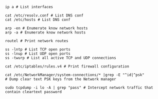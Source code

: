 ```shell
ip a # List interfaces
```

```shell
cat /etc/resolv.conf # List DNS conf
cat /etc/hosts # List DNS conf
```

```shell
arp -en # Enumerate know network hosts
arp -a # Enumerate know network hosts
```

```shell
routel # Print network routes
```

```shell
ss -lntp # List TCP open ports
ss -lnup # List UDP open ports
ss -twurp # List all active TCP and UDP connections
```

```shell
cat /etc/iptables/rules.v4 # Print firewall configuration
```

```shell
cat /etc/NetworkManager/system-connections/* |grep -E "^id|^psk" # Dump clear text PSK keys from the Network manager
```

```shell
sudo tcpdump -i lo -A | grep "pass" # Intercept network traffic that contain cleartext password
```



